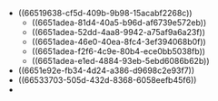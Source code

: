- ((66519638-cf5d-409b-9b98-15acabf2268c))
	- ((6651adea-81d4-40a5-b96d-af6739e572eb))
	- ((6651adea-52dd-4aa8-9942-a75af9a6a23f))
	- ((6651adea-46e0-40ea-8fc4-3ef394068b0f))
	- ((6651adea-f2f6-4c9e-80b4-ece0bb5038fb))
	- ((6651adea-e1ed-4884-93eb-5ebd6086b62b))
- ((6651e92e-fb34-4d24-a386-d9698c2e93f7))
- ((66533703-505d-432d-8368-6058eefb45f6))
-